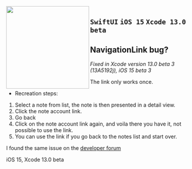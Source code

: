 <img align="left" src="https://user-images.githubusercontent.com/31440186/125767064-f79adee4-e55b-491f-b82b-d7c99f4c146d.gif" width="222" >

## `SwiftUI` `iOS 15` `Xcode 13.0 beta`
## NavigationLink bug?
*Fixed in Xcode version 13.0 beta 3 (13A5192j), iOS 15 beta 3*

The link only works once.

* Recreation steps:
1. Select a note from list, the note is then presented in a detail view.
2. Click the note account link.
3. Go back
4. Click on the note account link again, and voila there you have it, not possible to use the link.
5. You can use the link if you go back to the notes list and start over.


I found the same issue on the [developer forum](https://developer.apple.com/forums/thread/125979) 

iOS 15, Xcode 13.0 beta

